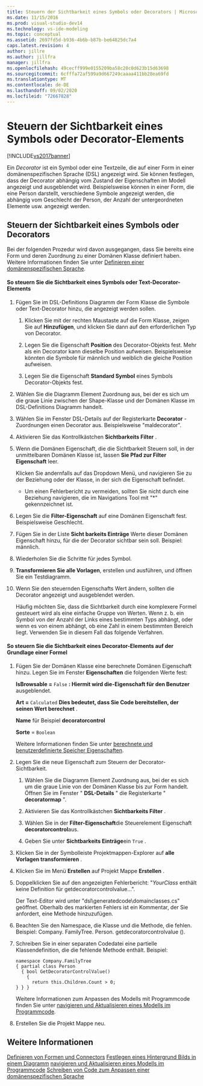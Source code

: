 ```yaml
---
title: Steuern der Sichtbarkeit eines Symbols oder Decorators | Microsoft-Dokumentation
ms.date: 11/15/2016
ms.prod: visual-studio-dev14
ms.technology: vs-ide-modeling
ms.topic: conceptual
ms.assetid: 2697fd5d-b936-4b6b-b87b-be64825dc7a4
caps.latest.revision: 4
author: jillre
ms.author: jillfra
manager: jillfra
ms.openlocfilehash: 49cecff999e0155209ba58c20c0d623b15d63698
ms.sourcegitcommit: 6cfffa72af599a9d667249caaaa411bb28ea69fd
ms.translationtype: MT
ms.contentlocale: de-DE
ms.lasthandoff: 09/02/2020
ms.locfileid: "72667828"
---
```

# <a name="controlling-the-visibility-of-an-icon-or-decorator"></a>Steuern der Sichtbarkeit eines Symbols oder Decorator-Elements
[!INCLUDE[vs2017banner](../includes/vs2017banner.md)]

Ein *Decorator* ist ein Symbol oder eine Textzeile, die auf einer Form in einer domänenspezifischen Sprache (DSL) angezeigt wird. Sie können festlegen, dass der Decorator abhängig vom Zustand der Eigenschaften im Modell angezeigt und ausgeblendet wird. Beispielsweise können in einer Form, die eine Person darstellt, verschiedene Symbole angezeigt werden, die abhängig vom Geschlecht der Person, der Anzahl der untergeordneten Elemente usw. angezeigt werden.

## <a name="controlling-the-visibility-of-an-icon-or-decorator"></a>Steuern der Sichtbarkeit eines Symbols oder Decorators
 Bei der folgenden Prozedur wird davon ausgegangen, dass Sie bereits eine Form und deren Zuordnung zu einer Domänen Klasse definiert haben. Weitere Informationen finden Sie unter [Definieren einer domänenspezifischen Sprache](../modeling/how-to-define-a-domain-specific-language.md).

#### <a name="to-control-the-visibility-of-an-icon-or-text-decorator"></a>So steuern Sie die Sichtbarkeit eines Symbols oder Text-Decorator-Elements

1. Fügen Sie im DSL-Definitions Diagramm der Form Klasse die Symbole oder Text-Decorator hinzu, die angezeigt werden sollen.

   1. Klicken Sie mit der rechten Maustaste auf die Form Klasse, zeigen Sie auf **Hinzufügen**, und klicken Sie dann auf den erforderlichen Typ von Decorator.

   2. Legen Sie die Eigenschaft **Position** des Decorator-Objekts fest. Mehr als ein Decorator kann dieselbe Position aufweisen. Beispielsweise könnten die Symbole für männlich und weiblich die gleiche Position aufweisen.

   3. Legen Sie die Eigenschaft **Standard Symbol** eines Symbols Decorator-Objekts fest.

2. Wählen Sie die Diagramm Element Zuordnung aus, bei der es sich um die graue Linie zwischen der Shape-Klasse und der Domänen Klasse im DSL-Definitions Diagramm handelt.

3. Wählen Sie im Fenster DSL-Details auf der Registerkarte **Decorator** -Zuordnungen einen Decorator aus. Beispielsweise "maldecorator".

4. Aktivieren Sie das Kontrollkästchen **Sichtbarkeits Filter** .

5. Wenn die Domänen Eigenschaft, die die Sichtbarkeit Steuern soll, in der unmittelbaren Domänen Klasse ist, lassen **Sie Pfad zur Filter Eigenschaft** leer.

    Klicken Sie andernfalls auf das Dropdown Menü, und navigieren Sie zu der Beziehung oder der Klasse, in der sich die Eigenschaft befindet.

   - Um einen Fehlerbericht zu vermeiden, sollten Sie nicht durch eine Beziehung navigieren, die im Navigations Tool mit "*" gekennzeichnet ist.

6. Legen Sie die **Filter-Eigenschaft** auf eine Domänen Eigenschaft fest. Beispielsweise Geschlecht.

7. Fügen Sie in der Liste **Sicht barkeits Einträge** Werte dieser Domänen Eigenschaft hinzu, für die der Decorator sichtbar sein soll. Beispiel: männlich.

8. Wiederholen Sie die Schritte für jedes Symbol.

9. **Transformieren Sie alle Vorlagen**, erstellen und ausführen, und öffnen Sie ein Testdiagramm.

10. Wenn Sie den steuernden Eigenschafts Wert ändern, sollten die Decorator angezeigt und ausgeblendet werden.

    Häufig möchten Sie, dass die Sichtbarkeit durch eine komplexere Formel gesteuert wird als eine einfache Gruppe von Werten. Wenn z. b. ein Symbol von der Anzahl der Links eines bestimmten Typs abhängt, oder wenn es von einem abhängt, ob eine Zahl in einem bestimmten Bereich liegt. Verwenden Sie in diesem Fall das folgende Verfahren.

#### <a name="to-control-the-visibility-of-a-decorator-based-on-a-formula"></a>So steuern Sie die Sichtbarkeit eines Decorator-Elements auf der Grundlage einer Formel

1. Fügen Sie der Domänen Klasse eine berechnete Domänen Eigenschaft hinzu. Legen Sie im Fenster **Eigenschaften** die folgenden Werte fest:

     **IsBrowsable =** `False` **: Hiermit wird die-Eigenschaft für den Benutzer** ausgeblendet.    

     **Art =** `Calculated` **Dies bedeutet, dass Sie Code bereitstellen, der seinen Wert berechnet** .    

     **Name** für Beispiel **decoratorcontrol**

     **Sorte** = `Boolean`

     Weitere Informationen finden Sie unter [berechnete und benutzerdefinierte Speicher Eigenschaften](../modeling/calculated-and-custom-storage-properties.md).

2. Legen Sie die neue Eigenschaft zum Steuern der Decorator-Sichtbarkeit.

    1. Wählen Sie die Diagramm Element Zuordnung aus, bei der es sich um die graue Linie von der Domänen Klasse bis zur Form handelt. Öffnen Sie im Fenster " **DSL-Details** " die Registerkarte " **decoratormap** ".

    2. Aktivieren Sie das Kontrollkästchen **Sichtbarkeits Filter** .

    3. Wählen Sie in der **Filter-Eigenschaft**die Steuerelement Eigenschaft **decoratorcontrol**aus.

    4. Geben Sie unter **Sichtbarkeits Einträge**ein `True` .

3. Klicken Sie in der Symbolleiste Projektmappen-Explorer auf **alle Vorlagen transformieren** .

4. Klicken Sie im Menü **Erstellen** auf Projekt Mappe **Erstellen** .

5. Doppelklicken Sie auf den angezeigten Fehlerbericht: "*YourClass* enthält keine Definition für getdecoratorcontrolvalue...".

     Der Text-Editor wird unter "dsl\generatedcode\domainclasses.cs" geöffnet. Oberhalb des markierten Fehlers ist ein Kommentar, der Sie anfordert, eine Methode hinzuzufügen.

6. Beachten Sie den Namespace, die Klasse und die Methode, die fehlen.  Beispiel: Company. FamilyTree. Person. getdecoratorcontrolvalue ().

7. Schreiben Sie in einer separaten Codedatei eine partielle Klassendefinition, die die fehlende Methode enthält. Beispiel:

    ```
    namespace Company.FamilyTree
    { partial class Person
      { bool GetDecoratorControlValue()
        {
          return this.Children.Count > 0;
    } } }
    ```

     Weitere Informationen zum Anpassen des Modells mit Programmcode finden Sie unter [navigieren und Aktualisieren eines Modells im Programmcode](../modeling/navigating-and-updating-a-model-in-program-code.md).

8. Erstellen Sie die Projekt Mappe neu.

## <a name="see-also"></a>Weitere Informationen
 [Definieren von Formen und Connectors](../modeling/defining-shapes-and-connectors.md) [Festlegen eines Hintergrund Bilds in einem Diagramm](../modeling/setting-a-background-image-on-a-diagram.md) [navigieren und Aktualisieren eines Modells im Programmcode](../modeling/navigating-and-updating-a-model-in-program-code.md) [Schreiben von Code zum Anpassen einer domänenspezifischen Sprache](../modeling/writing-code-to-customise-a-domain-specific-language.md)
